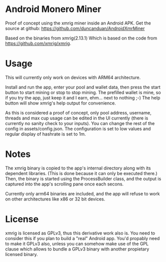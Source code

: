 # Android Monero Miner

Proof of concept using the xmrig miner inside an Android APK.
Get the source at github: https://github.com/duncanduan/AndroidXmrMiner

Based on the binaries from xmrig(2.13.1) Which is based on the code from https://github.com/xmrig/xmrig.  


# Usage

This will currently only work on devices with ARM64 architecture.

Install and run the app, enter your pool and wallet data, then press the start button
to start mining or stop to stop mining.
The prefilled wallet is mine, so if you try the app, just keep it and I earn, 
ehm... next to nothing ;-)
The help button will show xmrig's help output for convenience.
 
As this is considered a proof of concept, only pool address, username, threads and max cup usage can be
edited in the UI currently (there is currently no sanity check to your inputs). You can change the rest of the config in assets/config.json.
The configuration is set to low values and regular display of hashrate is set to 1m.  
  
# Notes
  
The xmrig binary is copied to the app's internal directory along with its dependent libraries.
(This is done because it can only be executed there.)
Then, the binary is started using the ProcessBuilder class, and the output is captured
into the app's scrolling pane once each secons.

Currently only arm64 binaries are included, and the app will refuse to work on 
other architectures like x86 or 32 bit devices. 

# License

xmrig is licensed as GPLv3, thus this derivative work also is.
You need to consider this if you plan to build a "real" Android app. You'd propably need
to make it GPLv3 also, unless you can somehow make use of the GPL clause which allows
to bundle a GPLv3 binary with another propietary licensed binary.

